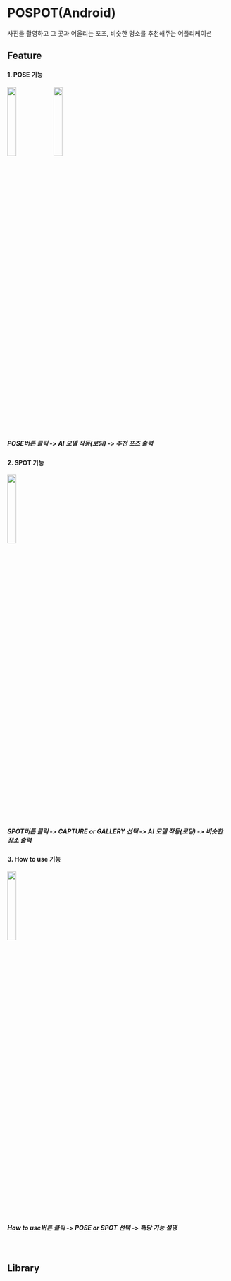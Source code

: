 # POSPOT(Android)

사진을 촬영하고 그 곳과 어울리는 포즈, 비슷한 명소를 추천해주는 어플리케이션

## Feature
#### 1. POSE 기능
<img width="20%" src ="https://user-images.githubusercontent.com/81103357/153551106-3f8187dd-e0d9-4b95-ac6d-f5386e9f0700.gif"/> <img width="20%" src ="https://user-images.githubusercontent.com/81103357/153551108-44d0dc08-9b15-44b4-8b78-0a62eb8aaaea.gif"/>
##### POSE버튼 클릭 -> AI 모델 작동(로딩) -> 추천 포즈 출력

#### 2. SPOT 기능
<img width="20%" src ="https://user-images.githubusercontent.com/81103357/153548625-3c8c3aff-db0f-4e4f-87f6-d6f15ece1679.gif"/>

##### SPOT버튼 클릭 -> CAPTURE or GALLERY 선택 -> AI 모델 작동(로딩) -> 비슷한 장소 출력

#### 3. How to use 기능
<img width="20%" src ="https://user-images.githubusercontent.com/81103357/153551109-5f089e1f-97af-485c-b96e-0037be2ab501.gif"/>

##### How to use버튼 클릭 -> POSE or SPOT 선택 -> 해당 기능 설명

<br/>

## Library
